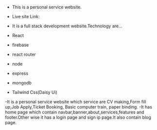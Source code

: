 * This is a personal service website.

* Live site Link: 
* It is a full stack development website.Technology are...

* React
* firebase
* react router
* node
* express
* mongodb
* Tailwind Css(Daisy Ui)

-It is a personal service website which service are CV making,Form fill up,Job Apply,Ticket Booking, Basic computer train, paper binding.
-It has home page which contain navbar,banner,about,services,features and footer.Other wise it has a login page and sign ip page.It also contain blog page.